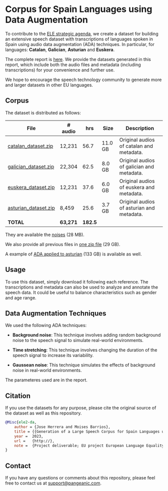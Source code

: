 # Corpus for Spain Languages using Data Augmentation

To contribute to the [ELE strategic agenda](https://european-language-equality.eu/), we create a dataset for building an extensive speech dataset with transcriptions of languages spoken in Spain using audio data augmentation (ADA) techniques. In particular, for languages: **Catalan**, **Galician**, **Asturian** and **Euskera**. 

The complete report is [here](http://report).
We provide the datasets generated in this report, which include both the audio files and metadata (including transcriptions) for your convenience and further use.

We hope to encourage the speech technology community to generate more and larger datasets in other EU languages.



## Corpus 

The dataset is distributed as follows:


| File                               | # audio | hrs   | Size  | Description          |
|------------------------------------|---------|-------|-------|--------------------------------|
| [catalan_dataset.zip](http://XX)  | 12,231  | 56.7  | 11.0 GB | Original audios of catalan and metadata. |
| [galician_dataset.zip](http://XX) | 22,304  | 62.5  | 8.0 GB | Original audios of galician and metadata.|
| [euskera_dataset.zip](http://XX)  | 12,231  | 37.6  | 6.0 GB | Original audios of euskera and metadata. |
| [asturian_dataset.zip](http://XX) |  8,459  | 25.6  | 3.7 GB | Original audios of asturian and metadata.|
| **TOTAL**                              | **63,271**  | **182.5** |                           |

They are available the [noises](http://noises.zip) (28 MB). 

We also provide all previous files in [one zip file](http://) (29 GB).

A example of [ADA applied to asturian](http://ada.zip) (133 GB) is available as well. 


## Usage

To use this dataset, simply download it following each reference. The transcriptions and metadata can also be used to analyze and annotate the speech data. It could be useful to balance characteristics such as gender and age range. 


## Data Augmentation Techniques

We used the following ADA techniques:

* **Background noise**: This technique involves adding random background noise to the speech signal to simulate real-world environments.

* **Time stretching**: This technique involves changing the duration of the speech signal to increase its variability.

* **Gaussean noise**: This technique simulates the effects of background noise in real-world environments. 

The parameteres used are in the report. 



## Citation
If you use the datasets for any purpose, please cite the original source of the dataset as well as this repository.



```bib
@Misc{ele2-da,
	author = {Jose Herrera and Moises Barrios},
	title =	{{Generation of a Large Speech Corpus for Spain Languages using Data Augmentation}},
	year =	2023,
	url =	{http://},
	note =	{Project deliverable; EU project European Language Equality (ELE); Grant Agreement no.~LC-01884166 – 101075356 ELE2},
}
```


## Contact
If you have any questions or comments about this repository, please feel free to contact us at [support@pangeanic.com](mail:support@pangeanic.com).
